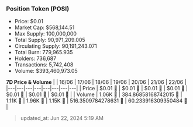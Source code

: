 
  ### Position Token (POSI)
  - Price: $0.01
  - Market Cap: $568,144.51
  - Max Supply: 100,000,000
  - Total Supply: 90,971,209.005
  - Circulating Supply: 90,191,243.071
  - Total Burn: 779,965.935
  - Holders: 736,687
  - Transactions: 5,742,408
  - Volume: $393,460,973.05

  **7D Price & Volume**
  | | 16&#x2F;06 | 17&#x2F;06 | 18&#x2F;06 | 19&#x2F;06 | 20&#x2F;06 | 21&#x2F;06 | 22&#x2F;06 |
  |---|---|---|---|---|---|---|---|
  | Price | $0.01 🔻 | $0.01 🔻 | $0.01 🔻 | $0.01 🔻 | $0.01 🔻 | $0.01 🔻 | $0.01 🔻 |
  | Volume | 1.06K 🚀 | 384.86858168742015 🔻 | 1.11K 🚀 | 1.96K 🚀 | 1.15K 🔻 | 516.3509784278631 🔻 | 60.233916309350484 🔻 |

  > updated_at: Jun 22, 2024 5:19 AM
